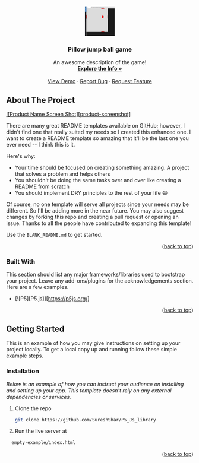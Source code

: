 <a name="readme-top"></a>

<!-- PROJECT LOGO -->
<br />
<div align="center">
  <a href="https://github.com/SureshShar">
    <img src="images/Pillow Jump ball.png" alt="Logo" width="80" height="80">
  </a>

  <h3 align="center">Pillow jump ball game</h3>

  <p align="center">
    An awesome description of the game!
    <br />
    <a href="https://github.com/SureshShar/P5_Js_library"><strong>Explore the Info »</strong></a>
    <br />
    <br />
    <a href="https://github.com/SureshShar/P5_Js_library">View Demo</a>
    ·
    <a href="https://github.com/SureshShar/P5_Js_library/issues">Report Bug</a>
    ·
    <a href="https://github.com/SureshShar/P5_Js_library/issues">Request Feature</a>
  </p>
</div>

<!-- ABOUT THE PROJECT -->
## About The Project

[![Product Name Screen Shot][product-screenshot]](https://example.com)

There are many great README templates available on GitHub; however, I didn't find one that really suited my needs so I created this enhanced one. I want to create a README template so amazing that it'll be the last one you ever need -- I think this is it.

Here's why:
* Your time should be focused on creating something amazing. A project that solves a problem and helps others
* You shouldn't be doing the same tasks over and over like creating a README from scratch
* You should implement DRY principles to the rest of your life :smile:

Of course, no one template will serve all projects since your needs may be different. So I'll be adding more in the near future. You may also suggest changes by forking this repo and creating a pull request or opening an issue. Thanks to all the people have contributed to expanding this template!

Use the `BLANK_README.md` to get started.

<p align="right">(<a href="#readme-top">back to top</a>)</p>



### Built With

This section should list any major frameworks/libraries used to bootstrap your project. Leave any add-ons/plugins for the acknowledgements section. Here are a few examples.

* [![P5][P5.js]][https://p5js.org/]

<p align="right">(<a href="#readme-top">back to top</a>)</p>



<!-- GETTING STARTED -->
## Getting Started

This is an example of how you may give instructions on setting up your project locally.
To get a local copy up and running follow these simple example steps.

### Installation

_Below is an example of how you can instruct your audience on installing and setting up your app. This template doesn't rely on any external dependencies or services._

1. Clone the repo
   ```sh
   git clone https://github.com/SureshShar/P5_Js_library
   ```
2. Run the live server at 
 ```sh
   empty-example/index.html
   ```
<p align="right">(<a href="#readme-top">back to top</a>)</p>

